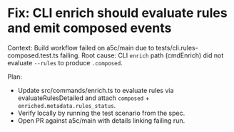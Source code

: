 # Fix: CLI enrich should evaluate rules and emit composed events

Context: Build workflow failed on a5c/main due to tests/cli.rules-composed.test.ts failing. Root cause: CLI `enrich` path (cmdEnrich) did not evaluate `--rules` to produce `.composed`.

Plan:

- Update src/commands/enrich.ts to evaluate rules via evaluateRulesDetailed and attach `composed` + `enriched.metadata.rules_status`.
- Verify locally by running the test scenario from the spec.
- Open PR against a5c/main with details linking failing run.
